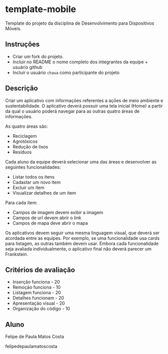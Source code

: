 # template-mobile

Template do projeto da disciplina de Desenvolvimento para Dispositivos Móveis.

## Instruções

- Criar um fork do projeto.
- Incluir no README o nome completo dos integrantes da equipe + usuário github
- Incluir o usuário `chaua` como participante do projeto

## Descrição

Criar um aplicativo com informações referentes a ações de meio ambiente e
sustentabilidade. O aplicativo deverá possuir uma tela inicial (Home) a partir
da qual o usuário poderá navegar para as outras quatro áreas de informações.

As quatro áreas são:

- Reciclagem
- Agrotóxicos
- Redução de lixos
- Resíduos

Cada aluno da equipe deverá selecionar uma das áreas e desenvolver as seguintes funcionalidades:

- Listar todos os itens
- Cadastar um novo item
- Excluir um item
- Visualizar detalhes de um item

Para cada item:
- Campos de imagem devem exibir a imagem
- Campos de url devem abrir o link
- Campos de mapa deve abrir o mapa

Os aplicativos devem seguir uma mesma linguagem visual, que deverá ser acordada
entre as equipes. Por exemplo, se uma funcionalidade usa cards para listagen,
as outras também devem usar. Embora cada funcionalidade seja avaliada
individualmente, o aplicativo final não deverá parecer um Frankstein.

## Critérios de avaliação

- Inserção funciona - 20
- Remoção funciona - 10
- Listagem funciona - 20
- Detalhes funcionam - 20
- Apresentação visual - 20
- Organização do código - 10

## Aluno
Felipe de Paula Matos Costa

felipedepaulamatoscosta
    
